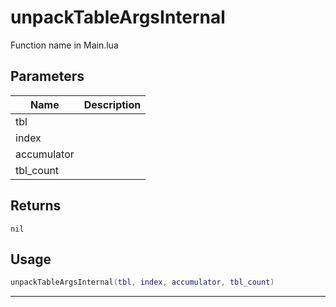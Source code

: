 # unpackTableArgsInternal

Function name in Main.lua

## Parameters

| Name        | Description |
| ----------- | ----------- |
| tbl         |             |
| index       |             |
| accumulator |             |
| tbl_count   |             |

## Returns

`nil`

## Usage

```lua
unpackTableArgsInternal(tbl, index, accumulator, tbl_count)
```

---
